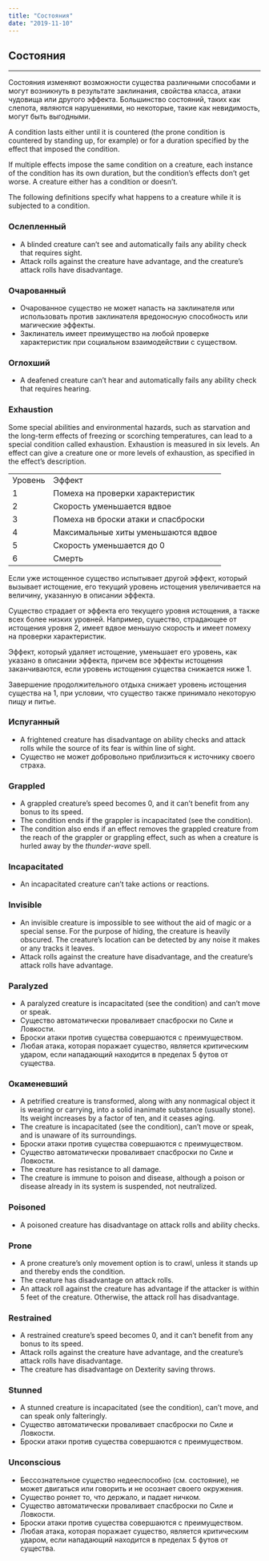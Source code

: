 ```yaml
---
title: "Состояния"
date: "2019-11-10"
---
```


## Состояния

* * *

Состояния изменяют возможности существа различными способами и могут возникнуть в результате заклинания, свойства класса, атаки чудовища или другого эффекта. Большинство состояний, таких как слепота, являются нарушениями, но некоторые, такие как невидимость, могут быть выгодными.

A condition lasts either until it is countered (the prone condition is countered by standing up, for example) or for a duration specified by the effect that imposed the condition.

If multiple effects impose the same condition on a creature, each instance of the condition has its own duration, but the condition’s effects don’t get worse. A creature either has a condition or doesn’t.

The following definitions specify what happens to a creature while it is subjected to a condition.

### Ослепленный

- A blinded creature can’t see and automatically fails any ability check that requires sight.
- Attack rolls against the creature have advantage, and the creature’s attack rolls have disadvantage.

### Очарованный

- Очарованное существо не может напасть на заклинателя или использовать против заклинателя вредоносную способность или магические эффекты.
- Заклинатель имеет преимущество на любой проверке характеристик при социальном взаимодействии с существом.

### Оглохший

- A deafened creature can’t hear and automatically fails any ability check that requires hearing.

### Exhaustion

Some special abilities and environmental hazards, such as starvation and the long-term effects of freezing or scorching temperatures, can lead to a special condition called exhaustion. Exhaustion is measured in six levels. An effect can give a creature one or more levels of exhaustion, as specified in the effect’s description.

<table><tbody><tr><td>Уровень</td><td>Эффект</td></tr><tr><td>1</td><td>Помеха на проверки характеристик</td></tr><tr><td>2</td><td>Скорость уменьшается вдвое</td></tr><tr><td>3</td><td>Помеха нв броски атаки и спасброски</td></tr><tr><td>4</td><td>Максимальные хиты уменьшаются вдвое</td></tr><tr><td>5</td><td>Скорость уменьшается до 0</td></tr><tr><td>6</td><td>Смерть</td></tr></tbody></table>

Если уже истощенное существо испытывает другой эффект, который вызывает истощение, его текущий уровень истощения увеличивается на величину, указанную в описании эффекта.

Существо страдает от эффекта его текущего уровня истощения, а также всех более низких уровней. Например, существо, страдающее от истощения уровня 2, имеет вдвое меньшую скорость и имеет помеху на проверки характеристик.

Эффект, который удаляет истощение, уменьшает его уровень, как указано в описании эффекта, причем все эффекты истощения заканчиваются, если уровень истощения существа снижается ниже 1.

Завершение продолжительного отдыха снижает уровень истощения существа на 1, при условии, что существо также принимало некоторую пищу и питье.

### Испуганный

- A frightened creature has disadvantage on ability checks and attack rolls while the source of its fear is within line of sight.
- Существо не может добровольно приблизиться к источнику своего страха.

### Grappled

- A grappled creature’s speed becomes 0, and it can’t benefit from any bonus to its speed.
- The condition ends if the grappler is incapacitated (see the condition).
- The condition also ends if an effect removes the grappled creature from the reach of the grappler or grappling effect, such as when a creature is hurled away by the _thunder-wave_ spell.

### Incapacitated

- An incapacitated creature can’t take actions or reactions.

### Invisible

- An invisible creature is impossible to see without the aid of magic or a special sense. For the purpose of hiding, the creature is heavily obscured. The creature’s location can be detected by any noise it makes or any tracks it leaves.
- Attack rolls against the creature have disadvantage, and the creature’s attack rolls have advantage.

### Paralyzed

- A paralyzed creature is incapacitated (see the condition) and can’t move or speak.
- Существо автоматически проваливает спасброски по Силе и Ловкости.
- Броски атаки против существа совершаются с преимуществом.
- Любая атака, которая поражает существо, является критическим ударом, если нападающий находится в пределах 5 футов от существа.

### Окаменевший

- A petrified creature is transformed, along with any nonmagical object it is wearing or carrying, into a solid inanimate substance (usually stone). Its weight increases by a factor of ten, and it ceases aging.
- The creature is incapacitated (see the condition), can’t move or speak, and is unaware of its surroundings.
- Броски атаки против существа совершаются с преимуществом.
- Существо автоматически проваливает спасброски по Силе и Ловкости.
- The creature has resistance to all damage.
- The creature is immune to poison and disease, although a poison or disease already in its system is suspended, not neutralized.

### Poisoned

- A poisoned creature has disadvantage on attack rolls and ability checks.

### Prone

- A prone creature’s only movement option is to crawl, unless it stands up and thereby ends the condition.
- The creature has disadvantage on attack rolls.
- An attack roll against the creature has advantage if the attacker is within 5 feet of the creature. Otherwise, the attack roll has disadvantage.

### Restrained

- A restrained creature’s speed becomes 0, and it can’t benefit from any bonus to its speed.
- Attack rolls against the creature have advantage, and the creature’s attack rolls have disadvantage.
- The creature has disadvantage on Dexterity saving throws.

### Stunned

- A stunned creature is incapacitated (see the condition), can’t move, and can speak only falteringly.
- Существо автоматически проваливает спасброски по Силе и Ловкости.
- Броски атаки против существа совершаются с преимуществом.

### Unconscious

- Бессознательное существо недееспособно (см. состояние), не может двигаться или говорить и не осознает своего окружения.
- Существо роняет то, что держало, и падает ничком.
- Существо автоматически проваливает спасброски по Силе и Ловкости.
- Броски атаки против существа совершаются с преимуществом.
- Любая атака, которая поражает существо, является критическим ударом, если нападающий находится в пределах 5 футов от существа.
